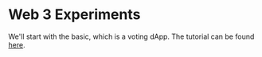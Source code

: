 # Web 3 Experiments

We'll start with the basic, which is a voting dApp.  The tutorial can be found [here](https://www.dappuniversity.com/articles/the-ultimate-ethereum-dapp-tutorial).
